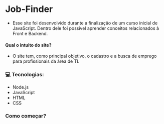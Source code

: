 # Job-Finder 
- Esse site foi desenvolvido durante a finalização de um curso inicial de JavaScript. Dentro dele foi possível aprender conceitos relacionados à Front e Backend. 

#### Qual o intuito do site? 

- O site tem, como principal objetivo, o cadastro e a busca de emprego para profissionais da área de TI.

### :computer: Tecnologias:

- Node.js
- JavaScript 
- HTML
- CSS

### Como começar?
